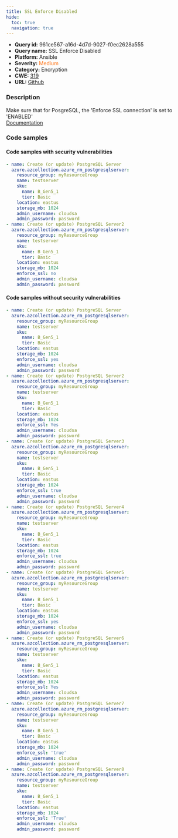 ```yaml
---
title: SSL Enforce Disabled
hide:
  toc: true
  navigation: true
---
```


<style>
  .highlight .hll {
    background-color: #ff171742;
  }
  .md-content {
    max-width: 1100px;
    margin: 0 auto;
  }
</style>

-   **Query id:** 961ce567-a16d-4d7d-9027-f0ec2628a555
-   **Query name:** SSL Enforce Disabled
-   **Platform:** Ansible
-   **Severity:** <span style="color:#ff7213">Medium</span>
-   **Category:** Encryption
-   **CWE:** <a href="https://cwe.mitre.org/data/definitions/319.html" onclick="newWindowOpenerSafe(event, 'https://cwe.mitre.org/data/definitions/319.html')">319</a>
-   **URL:** [Github](https://github.com/Checkmarx/kics/tree/master/assets/queries/ansible/azure/ssl_enforce_is_disabled)

### Description
Make sure that for PosgreSQL, the 'Enforce SSL connection' is set to 'ENABLED'<br>
[Documentation](https://docs.ansible.com/ansible/latest/collections/azure/azcollection/azure_rm_postgresqlserver_module.html#parameter-enforce_ssl)

### Code samples
#### Code samples with security vulnerabilities
```yaml title="Positive test num. 1 - yaml file" hl_lines="2 21"
- name: Create (or update) PostgreSQL Server
  azure.azcollection.azure_rm_postgresqlserver:
    resource_group: myResourceGroup
    name: testserver
    sku:
      name: B_Gen5_1
      tier: Basic
    location: eastus
    storage_mb: 1024
    admin_username: cloudsa
    admin_password: password
- name: Create (or update) PostgreSQL Server2
  azure.azcollection.azure_rm_postgresqlserver:
    resource_group: myResourceGroup
    name: testserver
    sku:
      name: B_Gen5_1
      tier: Basic
    location: eastus
    storage_mb: 1024
    enforce_ssl: no
    admin_username: cloudsa
    admin_password: password

```


#### Code samples without security vulnerabilities
```yaml title="Negative test num. 1 - yaml file"
- name: Create (or update) PostgreSQL Server
  azure.azcollection.azure_rm_postgresqlserver:
    resource_group: myResourceGroup
    name: testserver
    sku:
      name: B_Gen5_1
      tier: Basic
    location: eastus
    storage_mb: 1024
    enforce_ssl: yes
    admin_username: cloudsa
    admin_password: password
- name: Create (or update) PostgreSQL Server2
  azure.azcollection.azure_rm_postgresqlserver:
    resource_group: myResourceGroup
    name: testserver
    sku:
      name: B_Gen5_1
      tier: Basic
    location: eastus
    storage_mb: 1024
    enforce_ssl: Yes
    admin_username: cloudsa
    admin_password: password
- name: Create (or update) PostgreSQL Server3
  azure.azcollection.azure_rm_postgresqlserver:
    resource_group: myResourceGroup
    name: testserver
    sku:
      name: B_Gen5_1
      tier: Basic
    location: eastus
    storage_mb: 1024
    enforce_ssl: true
    admin_username: cloudsa
    admin_password: password
- name: Create (or update) PostgreSQL Server4
  azure.azcollection.azure_rm_postgresqlserver:
    resource_group: myResourceGroup
    name: testserver
    sku:
      name: B_Gen5_1
      tier: Basic
    location: eastus
    storage_mb: 1024
    enforce_ssl: true
    admin_username: cloudsa
    admin_password: password
- name: Create (or update) PostgreSQL Server5
  azure.azcollection.azure_rm_postgresqlserver:
    resource_group: myResourceGroup
    name: testserver
    sku:
      name: B_Gen5_1
      tier: Basic
    location: eastus
    storage_mb: 1024
    enforce_ssl: yes
    admin_username: cloudsa
    admin_password: password
- name: Create (or update) PostgreSQL Server6
  azure.azcollection.azure_rm_postgresqlserver:
    resource_group: myResourceGroup
    name: testserver
    sku:
      name: B_Gen5_1
      tier: Basic
    location: eastus
    storage_mb: 1024
    enforce_ssl: Yes
    admin_username: cloudsa
    admin_password: password
- name: Create (or update) PostgreSQL Server7
  azure.azcollection.azure_rm_postgresqlserver:
    resource_group: myResourceGroup
    name: testserver
    sku:
      name: B_Gen5_1
      tier: Basic
    location: eastus
    storage_mb: 1024
    enforce_ssl: 'true'
    admin_username: cloudsa
    admin_password: password
- name: Create (or update) PostgreSQL Server8
  azure.azcollection.azure_rm_postgresqlserver:
    resource_group: myResourceGroup
    name: testserver
    sku:
      name: B_Gen5_1
      tier: Basic
    location: eastus
    storage_mb: 1024
    enforce_ssl: 'True'
    admin_username: cloudsa
    admin_password: password

```
